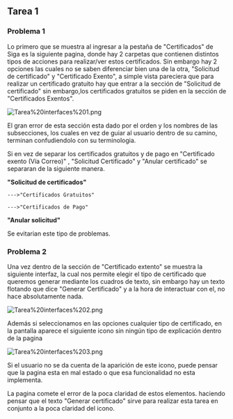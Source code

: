 ## **Tarea 1**
### **Problema 1**

Lo primero que se muestra al ingresar a la pestaña de "Certificados" de Siga es la siguiente pagina, donde hay 2 carpetas que contienen distintos tipos de acciones para realizar/ver estos certificados. Sin embargo hay 2 opciones las cuales no se saben diferenciar bien una de la otra, "Solicitud de certificado" y "Certificado Exento", a simple vista pareciera que para realizar un certificado gratuito hay que entrar a la sección de "Solicitud de certificado" sin embargo,los certificados gratuitos se piden en la sección de "Certificados Exentos".


![Tarea%20interfaces%201.png](attachment:Tarea%20interfaces%201.png)

El gran error de esta sección esta dado por el orden y los nombres de las subsecciones, los cuales en vez de guiar al usuario dentro de su camino, terminan confudiendolo con su terminologia. 

Si en vez de separar los certificados gratuitos y de pago en "Certificado exento (Vía Correo)" , "Solicitud Certificado" y "Anular certificado" se separaran de la siguiente manera.



**"Solicitud de certificados"**

    --->"Certificados Gratuitos"

    --->"Certificados de Pago"

**"Anular solicitud"**



Se evitarian este tipo de problemas.

### **Problema 2** 

Una vez dentro de la sección de "Certificado extento" se muestra la siguiente interfaz, la cual nos permite elegir el tipo de certificado que queremos generar mediante los cuadros de texto, sin embargo hay un texto flotando que dice "Generar Certificado" y a la hora de interactuar con el, no hace absolutamente nada. 

![Tarea%20interfaces%202.png](attachment:Tarea%20interfaces%202.png)

Además si seleccionamos en las opciones cualquier tipo de certificado, en la pantalla aparece el siguiente icono sin ningún tipo de explicación dentro de la pagina

![Tarea%20interfaces%203.png](attachment:Tarea%20interfaces%203.png)

Si el usuario no se da cuenta de la aparición de este icono, puede pensar que la pagina esta en mal estado o que esa funcionalidad no esta implementa.

La pagina comete el error de la poca claridad de estos elementos. haciendo pensar que el texto "Generar certificado" sirve para realizar esta tarea en conjunto a la poca claridad del icono.


